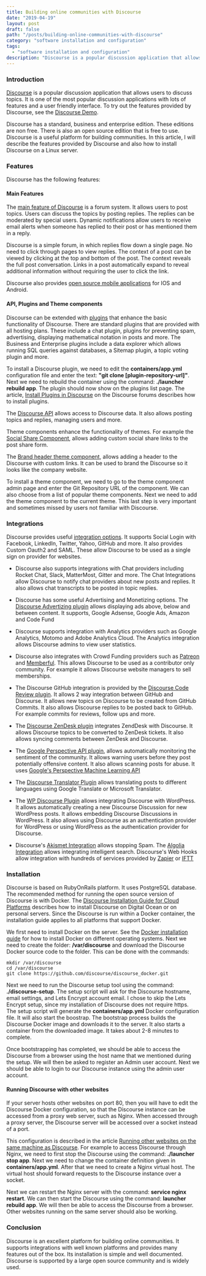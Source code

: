 ```yaml
---
title: Building online communities with Discourse
date: "2019-04-19"
layout: post
draft: false
path: "/posts/building-online-communities-with-discourse"
category: "software installation and configuration"
tags:
  - "software installation and configuration"
description: "Discourse is a popular discussion application that allows users to discuss topics. It is one of the most popular discussion applications with lots of features and a user friendly interface. To try out the features provided by Discourse, see the Discourse Demo."
---
```


### Introduction
[Discourse](https://www.discourse.org) is a popular discussion application that allows users to discuss topics. It is one of the most popular discussion applications with lots of features and a user friendly interface. To try out the features provided by Discourse, see the [Discourse Demo](https://try.discourse.org/).

Discourse has a standard, business and enterprise edition. These editions are non free. There is also an open source edition that is free to use. Discourse is a useful platform for building communities. In this article, I will describe the features provided by Discourse and also how to install Discourse on a Linux server.

### Features
Discourse has the following features:

#### Main Features
The [main feature of Discourse](https://www.discourse.org/features) is a forum system. It allows users to post topics. Users can discuss the topics by posting replies. The replies can be moderated by special users. Dynamic notifications allow users to receive email alerts when someone has replied to their post or has mentioned them in a reply.

Discourse is a simple forum, in which replies flow down a single page. No need to click through pages to view replies. The context of a post can be viewed by clicking at the top and bottom of the post. The context reveals the full post conversation. Links in a post automatically expand to reveal additional information without requiring the user to click the link.

Discourse also provides [open source mobile applications](https://github.com/discourse/DiscourseMobile) for IOS and Android.

#### API, Plugins and Theme components
Discourse can be extended with [plugins](https://www.discourse.org/plugins) that enhance the basic functionality of Discourse. There are standard plugins that are provided with all hosting plans. These include a chat plugin, plugins for preventing spam, advertising, displaying mathematical notation in posts and more. The Business and Enterprise plugins include a data explorer which allows running SQL queries against databases, a Sitemap plugin, a topic voting plugin and more.

To install a Discourse plugin, we need to edit the **containers/app.yml** configuration file and enter the text: **"git clone [plugin-repository-url]"**. Next we need to rebuild the container using the command: **./launcher rebuild app**. The plugin should now show on the plugins list page. The article, [Install Plugins in Discourse](https://meta.discourse.org/t/install-plugins-in-discourse/19157) on the Discourse forums describes how to install plugins.

The [Discourse API](http://docs.discourse.org/) allows access to Discourse data. It also allows posting topics and replies, managing users and more.

Theme components enhance the functionality of themes. For example the [Social Share Component](https://meta.discourse.org/t/social-share-component/89980), allows adding custom social share links to the post share form.

The [Brand header theme component](https://meta.discourse.org/t/brand-header-theme-component/77977), allows adding a header to the Discourse with custom links. It can be used to brand the Discourse so it looks like the company website.

To install a theme component, we need to go to the theme component admin page and enter the Git Repository URL of the component. We can also choose from a list of popular theme components. Next we need to add the theme component to the current theme. This last step is very important and sometimes missed by users not familiar with Discourse.

### Integrations
Discourse provides useful [integration options](https://www.discourse.org/integrations). It supports Social Login with Facebook, LinkedIn, Twitter, Yahoo, GitHub and more. It also provides Custom Oauth2 and SAML. These allow Discourse to be used as a single sign on provider for websites.

* Discourse also supports integrations with Chat providers including Rocket Chat, Slack, MatterMost, Gitter and more. The Chat Integrations allow Discourse to notify chat providers about new posts and replies. It also allows chat transcripts to be posted in topic replies.

* Discourse has some useful Advertising and Monetizing options. The [Discourse Advertizing plugin](https://github.com/discourse/discourse-adplugin) allows displaying ads above, below and between content. It supports, Google Adsense, Google Ads, Amazon and Code Fund

* Discourse supports integration with Analytics providers such as Google Analytics, Motomo and Adobe Analytics Cloud. The Analytics integration allows Discourse admins to view user statistics.

* Discourse also integrates with Crowd Funding providers such as [Patreon](https://github.com/discourse/discourse-patreon) and [Memberful](https://memberful.com/help/third-party-integrations/discourse/). This allows Discourse to be used as a contributor only community. For example it allows Discourse website managers to sell memberships.

* The Discourse GitHub integration is provided by the [Discourse Code Review plugin](https://meta.discourse.org/t/discourse-code-review/103142). It allows 2 way integration between GitHub and Discourse. It allows new topics on Discourse to be created from GitHub Commits. It also allows Discourse replies to be posted back to GitHub. For example commits for reviews, follow ups and more.

* The [Discourse ZenDesk plugin](https://meta.discourse.org/t/discourse-zendesk-plugin/68005) integrates ZendDesk with Discourse. It allows Discourse topics to be converted to ZenDesk tickets. It also allows syncing comments between ZenDesk and Discourse.

* The [Google Perspective API plugin](https://meta.discourse.org/t/google-perspective-api-plugin/98733), allows automatically monitoring the sentiment of the community. It allows warning users before they post potentially offensive content. It also allows scanning posts for abuse. It uses [Google's Perspective Machine Learning API](https://www.perspectiveapi.com/#/)

* The [Discourse Translator Plugin](https://meta.discourse.org/t/discourse-translator/32630) allows translating posts to different languages using Google Translate or Microsoft Translator.

* The [WP Discourse Plugin](https://wordpress.org/plugins/wp-discourse/) allows integrating Discourse with WordPress. It allows automatically creating a new Discourse Discussion for new WordPress posts. It allows embedding Discourse Discussions in WordPress. It also allows using Discourse as an authentication provider for WordPress or using WordPress as the authentication provider for Discourse.

* Discourse's [Akismet Integration](https://github.com/discourse/discourse-akismet) allows stopping Spam. The [Algolia Integration](https://meta.discourse.org/t/add-algolia-search-to-your-discourse/73517) allows integrating intelligent search. Discourse's Web Hooks allow integration with hundreds of services provided by [Zapier](https://meta.discourse.org/t/discourse-webhooks-and-zapier/56753) or [IFTT](https://meta.discourse.org/t/generate-new-topics-posts-and-pm-via-ifttt/61336)

### Installation
Discourse is based on RubyOnRails platform. It uses PostgreSQL database. The recommended method for running the open source version of Discourse is with Docker. The [Discourse Installation Guide for Cloud Platforms](https://github.com/discourse/discourse/blob/master/docs/INSTALL-cloud.md) describes how to install Discourse on Digital Ocean or on personal servers. Since the Discourse is run within a Docker container, the installation guide applies to all platforms that support Docker.

We first need to install Docker on the server. See the [Docker installation guide](https://docs.docker.com/installation/) for how to install Docker on different operating systems. Next we need to create the folder: **/var/discourse** and download the Discourse Docker source code to the folder. This can be done with the commands:

```
mkdir /var/discourse
cd /var/discourse
git clone https://github.com/discourse/discourse_docker.git
```

Next we need to run the Discourse setup tool using the command: **./discourse-setup**. The setup script will ask for the Discourse hostname, email settings, and Lets Encrypt account email. I chose to skip the Lets Encrypt setup, since my installation of Discourse does not require https. The setup script will generate the **containers/app.yml** Docker configuration file. It will also start the boostrap. The bootstrap process builds the Discourse Docker image and downloads it to the server. It also starts a container from the downloaded image. It takes about 2-8 minutes to complete.

Once bootstrapping has completed, we should be able to access the Discourse from a browser using the host name that we mentioned during the setup. We will then be asked to register an Admin user account. Next we should be able to login to our Discourse instance using the admin user account.

#### Running Discourse with other websites
If your server hosts other websites on port 80, then you will have to edit the Discourse Docker configuration, so that the Discourse instance can be accessed from a proxy web server, such as Nginx. When accessed through a proxy server, the Discourse server will be accessed over a socket instead of a port.

This configuration is described in the article [Running other websites on the same machine as Discourse](https://meta.discourse.org/t/running-other-websites-on-the-same-machine-as-discourse/17247). For example to access Discourse through Nginx, we need to first stop the Discourse using the command: **./launcher stop app**. Next we need to change the container definition given in **containers/app.yml**. After that we need to create a Nginx virtual host. The virtual host should forward requests to the Discourse instance over a socket.

Next we can restart the Nginx server with the command: **service nginx restart**. We can then start the Discourse using the command: **launcher rebuild app**. We will then be able to access the Discourse from a browser. Other websites running on the same server should also be working.

### Conclusion
Discourse is an excellent platform for building online communities. It supports integrations with well known platforms and provides many features out of the box. Its installation is simple and well documented. Discourse is supported by a large open source community and is widely used.
